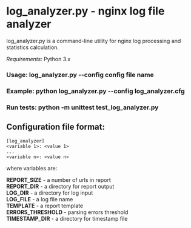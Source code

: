 # log_analyzer.py - nginx log file analyzer
log_analyzer.py is a command-line utility for nginx log processing and statistics calculation.

*Requirements:* Python 3.x

### Usage: log_analyzer.py --config __config file name__

### Example: python log_analyzer.py --config log_analyzer.cfg
### Run tests: python -m unittest test_log_analyzer.py

## Configuration file format:

```
[log_analyzer]
<variable 1>: <value 1>
...
<variable n>: <value n>
```
where variables are:

__REPORT_SIZE__ - a number of urls in report  
__REPORT_DIR__ - a directory for report output  
__LOG_DIR__ - a directory for log input  
__LOG_FILE__ - a log file name  
__TEMPLATE__ - a report template  
__ERRORS_THRESHOLD__ - parsing errors threshold  
__TIMESTAMP_DIR__ - a directory for timestamp file  
